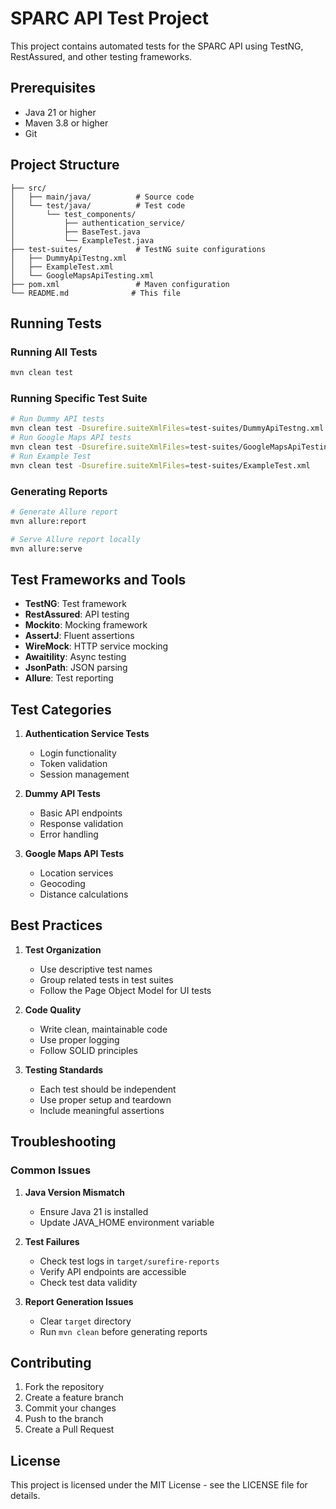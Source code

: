 # SPARC API Test Project

This project contains automated tests for the SPARC API using TestNG, RestAssured, and other testing frameworks.

## Prerequisites

- Java 21 or higher
- Maven 3.8 or higher
- Git

## Project Structure

```
├── src/
│   ├── main/java/          # Source code
│   └── test/java/          # Test code
│       └── test_components/
│           ├── authentication_service/
│           ├── BaseTest.java
│           └── ExampleTest.java
├── test-suites/            # TestNG suite configurations
│   ├── DummyApiTestng.xml
│   ├── ExampleTest.xml
│   └── GoogleMapsApiTesting.xml
├── pom.xml                 # Maven configuration
└── README.md              # This file
```

## Running Tests

### Running All Tests
```bash
mvn clean test
```

### Running Specific Test Suite
```bash
# Run Dummy API tests
mvn clean test -Dsurefire.suiteXmlFiles=test-suites/DummyApiTestng.xml
# Run Google Maps API tests
mvn clean test -Dsurefire.suiteXmlFiles=test-suites/GoogleMapsApiTesting.xml
# Run Example Test
mvn clean test -Dsurefire.suiteXmlFiles=test-suites/ExampleTest.xml
```

### Generating Reports
```bash
# Generate Allure report
mvn allure:report

# Serve Allure report locally
mvn allure:serve
```

## Test Frameworks and Tools

- **TestNG**: Test framework
- **RestAssured**: API testing
- **Mockito**: Mocking framework
- **AssertJ**: Fluent assertions
- **WireMock**: HTTP service mocking
- **Awaitility**: Async testing
- **JsonPath**: JSON parsing
- **Allure**: Test reporting

## Test Categories

1. **Authentication Service Tests**
   - Login functionality
   - Token validation
   - Session management

2. **Dummy API Tests**
   - Basic API endpoints
   - Response validation
   - Error handling

3. **Google Maps API Tests**
   - Location services
   - Geocoding
   - Distance calculations

## Best Practices

1. **Test Organization**
   - Use descriptive test names
   - Group related tests in test suites
   - Follow the Page Object Model for UI tests

2. **Code Quality**
   - Write clean, maintainable code
   - Use proper logging
   - Follow SOLID principles

3. **Testing Standards**
   - Each test should be independent
   - Use proper setup and teardown
   - Include meaningful assertions

## Troubleshooting

### Common Issues

1. **Java Version Mismatch**
   - Ensure Java 21 is installed
   - Update JAVA_HOME environment variable

2. **Test Failures**
   - Check test logs in `target/surefire-reports`
   - Verify API endpoints are accessible
   - Check test data validity

3. **Report Generation Issues**
   - Clear `target` directory
   - Run `mvn clean` before generating reports

## Contributing

1. Fork the repository
2. Create a feature branch
3. Commit your changes
4. Push to the branch
5. Create a Pull Request

## License

This project is licensed under the MIT License - see the LICENSE file for details. 